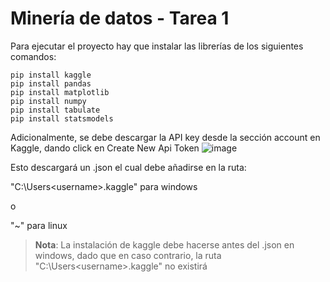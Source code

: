 # Minería de datos - Tarea 1

Para ejecutar el proyecto hay que instalar las librerías de los siguientes comandos:

```
pip install kaggle
pip install pandas
pip install matplotlib
pip install numpy
pip install tabulate
pip install statsmodels
```

Adicionalmente, se debe descargar la API key desde la sección account en Kaggle, dando click en Create New Api Token
![image](https://user-images.githubusercontent.com/66177547/154788860-b8381ac7-0bf9-4a07-8124-a2cda4c27b0f.png)

Esto descargará un .json el cual debe añadirse en la ruta:

"C:\Users\<username>\.kaggle\" para windows 

o

"~" para linux

> **Nota**: La instalación de kaggle debe hacerse antes del .json en windows, dado que en caso contrario, la ruta "C:\Users\<username>\.kaggle\" no existirá


